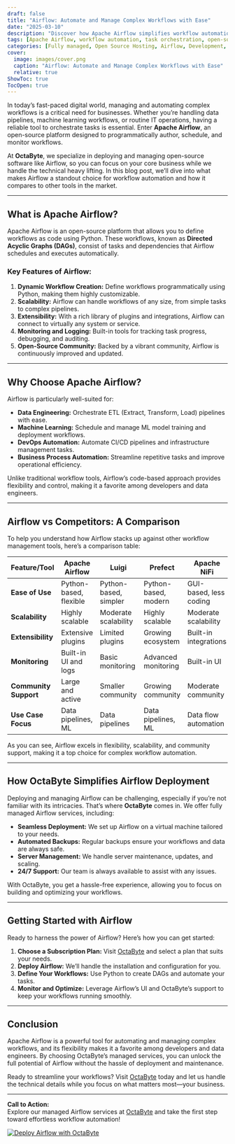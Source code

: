 ```yaml
---
draft: false
title: "Airflow: Automate and Manage Complex Workflows with Ease"
date: "2025-03-10"
description: "Discover how Apache Airflow simplifies workflow automation and management. Learn why it’s a top choice for orchestrating complex tasks, and how OctaByte can help you deploy and manage Airflow effortlessly."
tags: [Apache Airflow, workflow automation, task orchestration, open-source workflow management, Airflow vs competitors, managed Airflow services, OctaByte, Airflow deployment, workflow scheduling]
categories: [Fully managed, Open Source Hosting, Airflow, Development, Dev Ops]
cover:
  image: images/cover.png
  caption: "Airflow: Automate and Manage Complex Workflows with Ease"
  relative: true
ShowToc: true
TocOpen: true
---
```



In today’s fast-paced digital world, managing and automating complex workflows is a critical need for businesses. Whether you’re handling data pipelines, machine learning workflows, or routine IT operations, having a reliable tool to orchestrate tasks is essential. Enter **Apache Airflow**, an open-source platform designed to programmatically author, schedule, and monitor workflows.  

At **OctaByte**, we specialize in deploying and managing open-source software like Airflow, so you can focus on your core business while we handle the technical heavy lifting. In this blog post, we’ll dive into what makes Airflow a standout choice for workflow automation and how it compares to other tools in the market.  

---

## What is Apache Airflow?  

Apache Airflow is an open-source platform that allows you to define workflows as code using Python. These workflows, known as **Directed Acyclic Graphs (DAGs)**, consist of tasks and dependencies that Airflow schedules and executes automatically.  

### Key Features of Airflow:  
1. **Dynamic Workflow Creation:** Define workflows programmatically using Python, making them highly customizable.  
2. **Scalability:** Airflow can handle workflows of any size, from simple tasks to complex pipelines.  
3. **Extensibility:** With a rich library of plugins and integrations, Airflow can connect to virtually any system or service.  
4. **Monitoring and Logging:** Built-in tools for tracking task progress, debugging, and auditing.  
5. **Open-Source Community:** Backed by a vibrant community, Airflow is continuously improved and updated.  

---

## Why Choose Apache Airflow?  

Airflow is particularly well-suited for:  
- **Data Engineering:** Orchestrate ETL (Extract, Transform, Load) pipelines with ease.  
- **Machine Learning:** Schedule and manage ML model training and deployment workflows.  
- **DevOps Automation:** Automate CI/CD pipelines and infrastructure management tasks.  
- **Business Process Automation:** Streamline repetitive tasks and improve operational efficiency.  

Unlike traditional workflow tools, Airflow’s code-based approach provides flexibility and control, making it a favorite among developers and data engineers.  

---

## Airflow vs Competitors: A Comparison  

To help you understand how Airflow stacks up against other workflow management tools, here’s a comparison table:  

| Feature/Tool          | Apache Airflow          | Luigi                   | Prefect                 | Apache NiFi             |  
|------------------------|-------------------------|-------------------------|-------------------------|-------------------------|  
| **Ease of Use**        | Python-based, flexible  | Python-based, simpler   | Python-based, modern    | GUI-based, less coding  |  
| **Scalability**        | Highly scalable         | Moderate scalability    | Highly scalable         | Moderate scalability    |  
| **Extensibility**      | Extensive plugins       | Limited plugins         | Growing ecosystem       | Built-in integrations   |  
| **Monitoring**         | Built-in UI and logs    | Basic monitoring        | Advanced monitoring     | Built-in UI             |  
| **Community Support**  | Large and active        | Smaller community       | Growing community       | Moderate community      |  
| **Use Case Focus**     | Data pipelines, ML      | Data pipelines          | Data pipelines, ML      | Data flow automation    |  

As you can see, Airflow excels in flexibility, scalability, and community support, making it a top choice for complex workflow automation.  

---

## How OctaByte Simplifies Airflow Deployment  

Deploying and managing Airflow can be challenging, especially if you’re not familiar with its intricacies. That’s where **OctaByte** comes in. We offer fully managed Airflow services, including:  

- **Seamless Deployment:** We set up Airflow on a virtual machine tailored to your needs.  
- **Automated Backups:** Regular backups ensure your workflows and data are always safe.  
- **Server Management:** We handle server maintenance, updates, and scaling.  
- **24/7 Support:** Our team is always available to assist with any issues.  

With OctaByte, you get a hassle-free experience, allowing you to focus on building and optimizing your workflows.  

---

## Getting Started with Airflow  

Ready to harness the power of Airflow? Here’s how you can get started:  

1. **Choose a Subscription Plan:** Visit [OctaByte](https://octabyte.io) and select a plan that suits your needs.  
2. **Deploy Airflow:** We’ll handle the installation and configuration for you.  
3. **Define Your Workflows:** Use Python to create DAGs and automate your tasks.  
4. **Monitor and Optimize:** Leverage Airflow’s UI and OctaByte’s support to keep your workflows running smoothly.  

---

## Conclusion  

Apache Airflow is a powerful tool for automating and managing complex workflows, and its flexibility makes it a favorite among developers and data engineers. By choosing OctaByte’s managed services, you can unlock the full potential of Airflow without the hassle of deployment and maintenance.  

Ready to streamline your workflows? Visit [OctaByte](https://octabyte.io) today and let us handle the technical details while you focus on what matters most—your business.  

--- 

**Call to Action:**  
Explore our managed Airflow services at [OctaByte](https://octabyte.io) and take the first step toward effortless workflow automation!

[![Deploy Airflow with OctaByte](/images/deploy-on-octabyte.png)](https://octabyte.io/fully-managed-open-source-services/development/dev-ops/airflow)